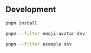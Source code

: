 ## Development

```sh
pnpm install
```


```sh
pnpm --filter emoji-avatar dev
```

```sh
pnpm --filter example dev
```